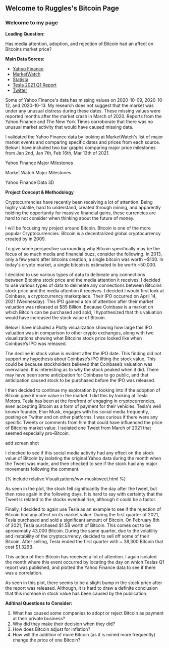 ## Welcome to Ruggles's Bitcoin Page

### Welcome to my page

**Leading Question:**

Has media attention, adoption, and rejection of Bitcoin had an affect on Bitcoins market price?
 
**Main Data Sorces:**

- [Yahoo Finance](https://finance.yahoo.com/quote/BTC-USD/history/?guce_referrer=aHR0cHM6Ly93d3cuZ29vZ2xlLmNvbS8&guce_referrer_sig=AQAAAE1iTQEM3gqle4ifIZ0FxmNSrO2jLU8jHDLYEnM4DGZk4dCEd-VhKRedEtXl6B3t2wj_eoseVG3MVLDWtXR5JAlz3aI6aQAheKcsaQTuFuWYKJvZPD2RdG3mC41_VtyVCE2slSvx_iqysSqDrh8KBvPb6GpvOmdGVTfFMCBkWE0E&guccounter=2)
- [MarketWatch](https://www.marketwatch.com/story/bitcoin-price-hits-new-record-clears-60-000-milestone-11615648314)
- [Statista](https://www.statista.com/statistics/864738/leading-cryptocurrency-exchanges-traders/)
- [Tesla 2021 Q1 Report](https://www.sec.gov/Archives/edgar/data/1318605/000095017021000046/tsla-20210331.htm)
- [Twitter](https://twitter.com/elonmusk)

Some of Yahoo Finance's data has missing values on 2020-10-09, 2020-10-12, and 2020-10-13. 
My research does not suggest that the market was under any unusual distress during these dates. These missing values were reported months after the market crash in March of 2020. Reports from the Yahoo Finance and The New York Times corroborate that there was no unusual market activity that would have caused missing data.

I validated the Yahoo Finance data by looking at MarketWatch's list of major market events and comparing specific dates and prices from each source. Below I have included two bar graphs comparing major price milestones from Jan 2nd, Jan 7th, Feb 16th, Mar 13th of 2021.


Yahoo Finance Major Milestones



Market Watch Major Milestones



Yahoo Finance Data 3D


**Project Concept & Methodology**

Cryptocurrencies have recently been receiving a lot of attention. Being highly volatile, hard to understand, created through mining, and apparently holding the opportunity for massive financial gains, these currencies are hard to not consider when thinking about the future of money. 

I will be focusing my project around Bitcoin. Bitcoin is one of the more popular Cryptocurrencies. Bitcoin is a decentralized global cryptocurrency created by in 2009.


To give some perspective surrounding why Bitcoin specifically may be the focus of so much media and financial buzz, consider the following. In 2013, only a few years after bitcoins creation, a single bitcoin was worth ~$100. In today's crypto market, a single bitcoin is estimated to be worth ~50,000. 

I decided to use various types of data to delineate any connections between Bitcoins stock price and the media attention it receives. I decided to use various types of data to delineate any connections between Bitcoins stock price and the media attention it receives. I decided I would first look at Coinbase, a cryptocurrency marketplace. Their IPO occurred on April 14, 2021 (Wednesday). This IPO gained a ton of attention after their market valuation was released at $85 Billion. Because Coinbase is a market on which Bitcoin can be purchased and sold, I hypothesized that this valuation would have increased the stock value of Bitcoin. 

Below I have included a Plotly visualization showing how large this IPO valuation was in comparison to other crypto exchanges, along with two visualizations showing what Bitcoins stock price looked like when Coinbase’s IPO was released. 


The decline in stock value is evident after the IPO date. This finding did not support my hypothesis about Coinbase’s IPO lifting the stock value. This could be because stockholders believed that Coinbase’s valuation was overvalued. It is interesting as to why the stock peaked when it did. There may have been some anticipation for Coinbase to go public, and that anticipation caused stock to be purchased before the IPO was released.

I then decided to continue my exploration by looking into if the adoption of Bitcoin gave it more value in the market. I did this by looking at Tesla Motors. Tesla has been at the forefront of engaging in cryptocurrencies, even accepting Bitcoin as a form of payment for their vehicles. Tesla's well known founder, Elon Musk, engages with his social media frequently, posting on Twitter and on other platforms. I was curious if there were any specific Tweets or comments from him that could have influenced the price of Bitcoins market value. I isolated one Tweet from March of 2021 that seemed especially pro-Bitcoin.

add screen shot

I checked to see if this social media activity had any effect on the stock value of Bitcoin by isolating the original Yahoo data during the month when the Tweet was made, and then checked to see if the stock had any major movements following the comment. 

{% include relative Visualizations/ww-musktweet.html %}

As seen in the plot, the stock fell significantly the day after the tweet, but then rose again in the following days. It is hard to say with certainty that the Tweet is related to the stocks eventual rise, although it could be a factor. 

Finally, I decided to again use Tesla as an example to see if the rejection of Bitcoin had any affect on its market value. During the first quarter of 2021, Tesla purchased and sold a significant amount of Bitcoin. On February 8th of 2021, Tesla purchased $1.5B worth of Bitcoin. This comes out to be aproxomatly 43,000 Bitcoin. During the same quarter, due to the volatility and instability of the cryptocurrency, decided to sell off some of their Bitcoin. After selling, Tesla ended the first quarter with ~ 38,300 Bitcoin that cost $1.329B. 



This action of their Bitcoin has received a lot of attention. I again isolated the month where this event occurred by locating the day on which Teslas Q1 report was published, and plotted the Yahoo Finance data to see if there was a correlation.


As seen in this plot, there seems to be a slight bump in the stock price after the report was released. Although, it is hard to draw a definite conclusion that this increase in stock value has been caused by the publication. 

**Aditinal Questions to Consider:**

1. What has caused some companies to adopt or reject Bitcoin as payment at their private business? 
2. Why did they make their decision when they did? 
3. How does Bitcoin adjust for inflation?
4. How will the addition of more Bitcoin (as it is mined more frequently) change the price of one Bitcoin?


